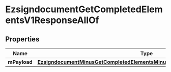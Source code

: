 
# EzsigndocumentGetCompletedElementsV1ResponseAllOf

## Properties
Name | Type | Description | Notes
------------ | ------------- | ------------- | -------------
**mPayload** | [**EzsigndocumentMinusGetCompletedElementsMinusV1MinusResponseMinusMPayload**](EzsigndocumentMinusGetCompletedElementsMinusV1MinusResponseMinusMPayload.md) |  | 



